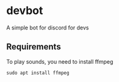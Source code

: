 # devbot
A simple bot for discord for devs


## Requirements

To play sounds, you need to install ffmpeg

`sudo apt install ffmpeg`
